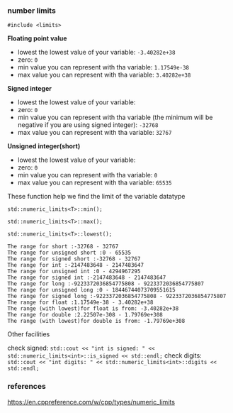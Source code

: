 ### number limits

`#include <limits>`

**Floating point value**

- lowest the lowest value of your variable: `-3.40282e+38`
- zero: `0`
- min value you can represent with tha variable: `1.17549e-38`
- max  value you can represent with tha variable: `3.40282e+38`

**Signed integer**

- lowest the lowest value of your variable:
- zero: `0`
- min value you can represent with tha variable (the minimum will be negative if you are using signed integer): `-32768`
- max  value you can represent with tha variable: `32767`

**Unsigned integer(short)**

- lowest the lowest value of your variable:
- zero: `0`
- min value you can represent with tha variable: `0`
- max  value you can represent with tha variable: `65535`

These function help we find the limit of the variable datatype

`std::numeric_limits<T>::min();`

`std::numeric_limits<T>::max();`

`std::numeric_limits<T>::lowest();`

	The range for short :-32768 - 32767
	The range for unsigned short :0 - 65535
	The range for signed short :-32768 - 32767
	The range for int :-2147483648 - 2147483647
	The range for unsigned int :0 - 4294967295
	The range for signed int :-2147483648 - 2147483647
	The range for long :-9223372036854775808 - 9223372036854775807
	The range for unsigned long :0 - 18446744073709551615
	The range for signed long :-9223372036854775808 - 9223372036854775807
	The range for float :1.17549e-38 - 3.40282e+38
	The range (with lowest)for float is from: -3.40282e+38
	The range for double :2.22507e-308 - 1.79769e+308
	The range (with lowest)for double is from: -1.79769e+308

Other facilities

check signed: `std::cout << "int is signed: " << std::numeric_limits<int>::is_signed << std::endl;`
check digits: `std::cout << "int digits: " << std::numeric_limits<int>::digits << std::endl;`

### references

https://en.cppreference.com/w/cpp/types/numeric_limits